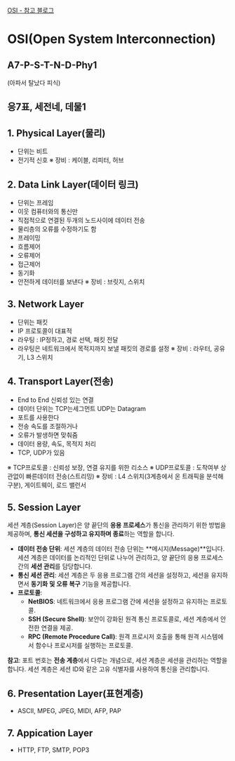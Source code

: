 [OSI - 참고 블로그](https://velog.io/@jeongs/%EB%84%A4%ED%8A%B8%EC%9B%8C%ED%81%AC-OSI-7-%EA%B3%84%EC%B8%B5-%EA%B7%B8%EB%A6%BC%EA%B3%BC-%ED%95%A8%EA%BB%98-%EC%9D%B4%ED%95%B4%ED%95%98%EA%B8%B0)

# OSI(Open System Interconnection)

## A7-P-S-T-N-D-Phy1
(아파서 탈났다 피식)

## 응7표, 세전네, 데물1


## 1. Physical Layer(물리)
* 단위는 비트 
* 전기적 신호
※ 장비 : 케이블, 리피터, 허브

## 2. Data Link Layer(데이터 링크)
* 단위는 프레임
* 이웃 컴퓨터와의 통신만
* 직접적으로 연결된 두개의 노드사이에 데이터 전송
* 물리층의 오류를 수정하기도 함 
* 프레이밍
* 흐름제어
* 오류제어
* 접근제어
* 동기화
* 안전하게 데이터를 보낸다 
※ 장비 : 브릿지, 스위치

## 3. Network Layer
* 단위는 패킷 
* IP 프로토콜이 대표적 
* 라우팅 : IP정하고, 경로 선택, 패킷 전달
* 라우팅은 네트워크에서 목적지까지 보낼 패킷의 경로를 설정
※ 장비 : 라우터, 공유기, L3 스위치 

## 4. Transport Layer(전송)
* End to End 신뢰성 있는 연결 
* 데이터 단위는 TCP는세그먼트 UDP는 Datagram
* 포트를 사용한다 
* 전송 속도를 조절하거나
* 오류가 발생하면 맞춰줌 
* 데이터 용량, 속도, 목적지 처리 
* TCP, UDP가 있음 

※ TCP프로토콜 : 신뢰성 보장, 연결 유지를 위한 리소스
※ UDP프로토콜 : 도착여부 상관없이 빠른데이터 전송(스트리밍)
※ 장비 : L4 스위치(3계층에서 온 트래픽을 분석해 구분), 게이트웨이, 로드 밸런서 


## 5. Session Layer


세션 계층(Session Layer)은 양 끝단의 **응용 프로세스**가 통신을 관리하기 위한 방법을 제공하며, **통신 세션을 구성하고 유지하며 종료**하는 역할을 합니다.

- **데이터 전송 단위**: 세션 계층의 데이터 전송 단위는 **메시지(Message)**입니다. 세션 계층은 데이터를 논리적인 단위로 나누어 관리하고, 양 끝단의 응용 프로세스 간의 **세션 관리**를 담당합니다.
- **통신 세션 관리**: 세션 계층은 두 응용 프로그램 간의 세션을 설정하고, 세션을 유지하면서 **동기화 및 오류 복구** 기능을 제공합니다.
- **프로토콜**:
  - **NetBIOS**: 네트워크에서 응용 프로그램 간에 세션을 설정하고 유지하는 프로토콜.
  - **SSH (Secure Shell)**: 보안이 강화된 원격 통신 프로토콜로, 세션 계층에서 안전한 연결을 제공.
  - **RPC (Remote Procedure Call)**: 원격 프로시저 호출을 통해 원격 시스템에서 함수나 프로시저를 실행하는 프로토콜.

**참고**: 포트 번호는 **전송 계층**에서 다루는 개념으로, 세션 계층은 세션을 관리하는 역할을 합니다. 세션 계층은 세션 ID와 같은 고유 식별자를 사용하여 통신을 관리합니다.


## 6. Presentation Layer(표현계층)


* ASCII, MPEG, JPEG, MIDI, AFP, PAP

## 7. Appication Layer 

* HTTP, FTP, SMTP, POP3